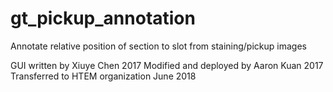 # gt_pickup_annotation
Annotate relative position of section to slot from staining/pickup images

GUI written by Xiuye Chen 2017
Modified and deployed by Aaron Kuan 2017
Transferred to HTEM organization June 2018
